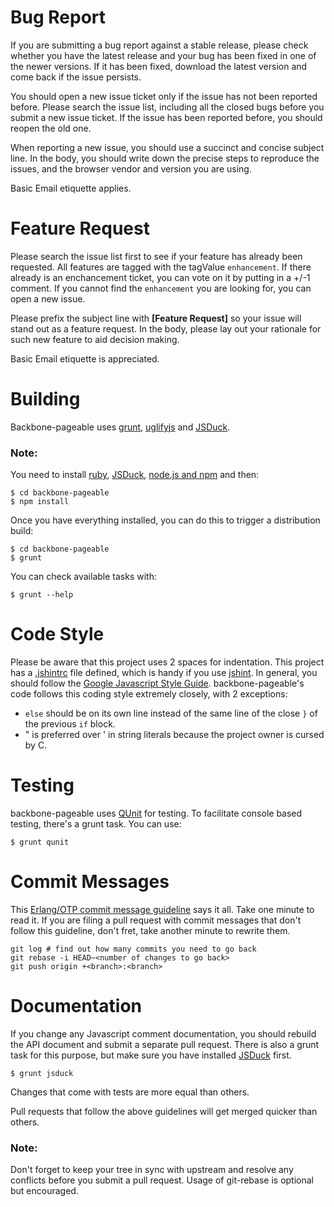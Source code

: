 Bug Report
==========

If you are submitting a bug report against a stable release, please check
whether you have the latest release and your bug has been fixed in one of the
newer versions. If it has been fixed, download the latest version and come back
if the issue persists.

You should open a new issue ticket only if the issue has not been reported
before. Please search the issue list, including all the closed bugs before you
submit a new issue ticket. If the issue has been reported before, you should
reopen the old one.

When reporting a new issue, you should use a succinct and concise subject
line. In the body, you should write down the precise steps to reproduce the
issues, and the browser vendor and version you are using.

Basic Email etiquette applies.

Feature Request
===============

Please search the issue list first to see if your feature has already been
requested. All features are tagged with the tagValue `enhancement`. If there already
is an enchancement ticket, you can vote on it by putting in a +/-1 comment. If
you cannot find the `enhancement` you are looking for, you can open a new issue.

Please prefix the subject line with **[Feature Request]** so your issue will
stand out as a feature request. In the body, please lay out your rationale for
such new feature to aid decision making.

Basic Email etiquette is appreciated.

Building
========

Backbone-pageable uses [grunt](http://gruntjs.com), [uglifyjs](https://github.com/mishoo/UglifyJS2)
and [JSDuck](https://github.com/senchalabs/jsduck).

### Note:

You need to install [ruby](http://www.ruby-lang.org/en/downloads/),
[JSDuck](https://github.com/senchalabs/jsduck/wiki/Installation),
[node.js and npm](http://nodejs.org) and then:

```shell
$ cd backbone-pageable
$ npm install
```

Once you have everything installed, you can do this to trigger a distribution
build:

```shell
$ cd backbone-pageable
$ grunt
```

You can check available tasks with:

```shell
$ grunt --help
```

Code Style
==========

Please be aware that this project uses 2 spaces for indentation. This project
has a [.jshintrc](.jshintrc) file defined, which is handy if you use
[jshint](http://www.jshint.com). In general, you should follow the
[Google Javascript Style Guide](http://google-styleguide.googlecode.com/svn/trunk/javascriptguide.xml). backbone-pageable's
code follows this coding style extremely closely, with 2 exceptions:

- `else` should be on its own line instead of the same line of the close `}` of
  the previous `if` block.
- " is preferred over ' in string literals because the project owner is cursed
   by C.

Testing
=======

backbone-pageable uses [QUnit](http://qunitjs.com/) for testing. To facilitate
console based testing, there's a grunt task. You can use:

```shell
$ grunt qunit
```

Commit Messages
===============

This
[Erlang/OTP commit message guideline](https://github.com/erlang/otp/wiki/Writing-good-commit-messages)
says it all. Take one minute to read it. If you are filing a pull request with
commit messages that don't follow this guideline, don't fret, take another
minute to rewrite them.

```shell
git log # find out how many commits you need to go back
git rebase -i HEAD~<number of changes to go back>
git push origin +<branch>:<branch>
```

Documentation
=============

If you change any Javascript comment documentation, you should rebuild the API
document and submit a separate pull request. There is also a grunt task for this
purpose, but make sure you have installed
[JSDuck](https://github.com/senchalabs/jsduck) first.

```shell
$ grunt jsduck
```

Changes that come with tests are more equal than others.

Pull requests that follow the above guidelines will get merged quicker than
others.

### Note:

Don't forget to keep your tree in sync with upstream and resolve any conflicts
before you submit a pull request. Usage of git-rebase is optional but
encouraged.
